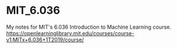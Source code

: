 # MIT_6.036
My notes for MIT's 6.036 Introduction to Machine Learning course. 
https://openlearninglibrary.mit.edu/courses/course-v1:MITx+6.036+1T2019/course/
